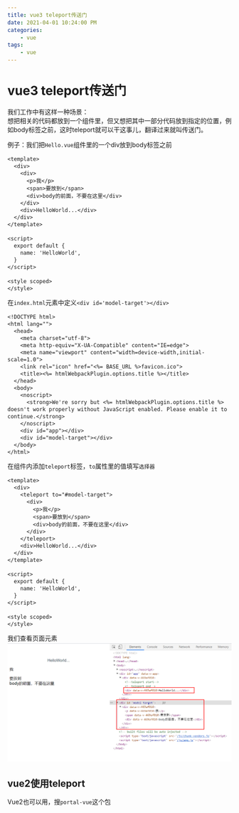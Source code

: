 ```yaml
---
title: vue3 teleport传送门
date: 2021-04-01 10:24:00 PM
categories:
    - vue
tags:
    - vue
---
```

# vue3 teleport传送门
我们工作中有这样一种场景：  
想把相关的代码都放到一个组件里，但又想把其中一部分代码放到指定的位置，例如body标签之前，这时teleport就可以干这事儿，翻译过来就叫传送门。

例子：我们把`Hello.vue`组件里的一个div放到body标签之前
```
<template>
  <div>
    <div>
      <p>我</p>
      <span>要放到</span>
      <div>body的前面，不要在这里</div>
    </div>
    <div>HelloWorld...</div>
  </div>
</template>

<script>
  export default {
    name: 'HelloWorld',
  }
</script>

<style scoped>
</style>
```

在`index.html`元素中定义`<div id='model-target'></div>`
```
<!DOCTYPE html>
<html lang="">
  <head>
    <meta charset="utf-8">
    <meta http-equiv="X-UA-Compatible" content="IE=edge">
    <meta name="viewport" content="width=device-width,initial-scale=1.0">
    <link rel="icon" href="<%= BASE_URL %>favicon.ico">
    <title><%= htmlWebpackPlugin.options.title %></title>
  </head>
  <body>
    <noscript>
      <strong>We're sorry but <%= htmlWebpackPlugin.options.title %> doesn't work properly without JavaScript enabled. Please enable it to continue.</strong>
    </noscript>
    <div id="app"></div>
    <div id="model-target"></div>
  </body>
</html>

```

在组件内添加`teleport`标签，`to`属性里的值填写`选择器`
```
<template>
  <div>
    <teleport to="#model-target">
      <div>
        <p>我</p>
        <span>要放到</span>
        <div>body的前面，不要在这里</div>
      </div>
    </teleport>
    <div>HelloWorld...</div>
  </div>
</template>

<script>
  export default {
    name: 'HelloWorld',
  }
</script>

<style scoped>
</style>
```
我们查看页面元素
![An image](/img/teleport.png)

## vue2使用teleport
Vue2也可以用，搜`portal-vue`这个包

